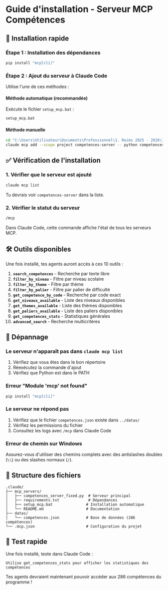 # Guide d'installation - Serveur MCP Compétences

## 🚀 Installation rapide

### Étape 1 : Installation des dépendances
```bash
pip install "mcp[cli]"
```

### Étape 2 : Ajout du serveur à Claude Code

Utilise l'une de ces méthodes :

#### Méthode automatique (recommandée)
Exécute le fichier `setup_mcp.bat` :
```bash
setup_mcp.bat
```

#### Méthode manuelle
```bash
cd "C:\Users\Utilisateur\Documents\Professionnel\1. Reims 2025 - 2026\1. Cours\.claude\mcp_servers"
claude mcp add --scope project competences-server -- python competences_server_fixed.py
```

## ✅ Vérification de l'installation

### 1. Vérifier que le serveur est ajouté
```bash
claude mcp list
```
Tu devrais voir `competences-server` dans la liste.

### 2. Vérifier le statut du serveur
```bash
/mcp
```
Dans Claude Code, cette commande affiche l'état de tous les serveurs MCP.

## 🛠️ Outils disponibles

Une fois installé, tes agents auront accès à ces 10 outils :

1. **`search_competences`** - Recherche par texte libre
2. **`filter_by_niveau`** - Filtre par niveau scolaire  
3. **`filter_by_theme`** - Filtre par thème
4. **`filter_by_palier`** - Filtre par palier de difficulté
5. **`get_competence_by_code`** - Recherche par code exact
6. **`get_niveaux_available`** - Liste des niveaux disponibles
7. **`get_themes_available`** - Liste des thèmes disponibles  
8. **`get_paliers_available`** - Liste des paliers disponibles
9. **`get_competences_stats`** - Statistiques générales
10. **`advanced_search`** - Recherche multicritères

## 🔧 Dépannage

### Le serveur n'apparaît pas dans `claude mcp list`
1. Vérifiez que vous êtes dans le bon répertoire
2. Réexécutez la commande d'ajout
3. Vérifiez que Python est dans le PATH

### Erreur "Module 'mcp' not found"
```bash
pip install "mcp[cli]"
```

### Le serveur ne répond pas
1. Vérifiez que le fichier `competences.json` existe dans `../datas/`
2. Vérifiez les permissions du fichier
3. Consultez les logs avec `/mcp` dans Claude Code

### Erreur de chemin sur Windows
Assurez-vous d'utiliser des chemins complets avec des antislashes doubles (`\\`) ou des slashes normaux (`/`).

## 📁 Structure des fichiers

```
.claude/
├── mcp_servers/
│   ├── competences_server_fixed.py  # Serveur principal
│   ├── requirements.txt             # Dépendances
│   ├── setup_mcp.bat               # Installation automatique
│   └── README.md                   # Documentation
├── datas/
│   └── competences.json            # Base de données (286 compétences)
└── .mcp.json                       # Configuration du projet
```

## 🎯 Test rapide

Une fois installé, teste dans Claude Code :
```
Utilise get_competences_stats pour afficher les statistiques des compétences
```

Tes agents devraient maintenant pouvoir accéder aux 286 compétences du programme !
